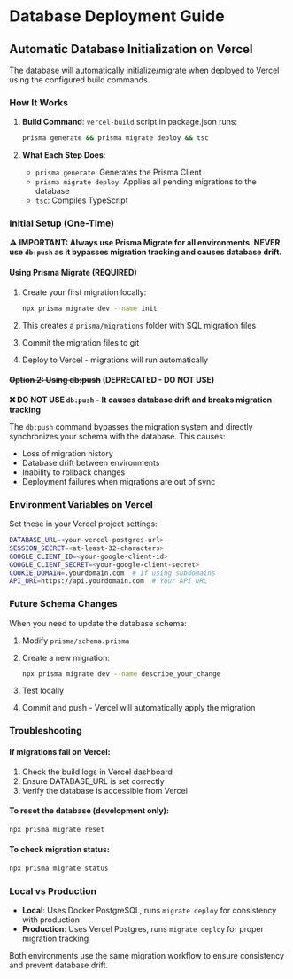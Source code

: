 # Database Deployment Guide

## Automatic Database Initialization on Vercel

The database will automatically initialize/migrate when deployed to Vercel using the configured build commands.

### How It Works

1. **Build Command**: `vercel-build` script in package.json runs:
   ```bash
   prisma generate && prisma migrate deploy && tsc
   ```

2. **What Each Step Does**:
   - `prisma generate`: Generates the Prisma Client
   - `prisma migrate deploy`: Applies all pending migrations to the database
   - `tsc`: Compiles TypeScript

### Initial Setup (One-Time)

**⚠️ IMPORTANT: Always use Prisma Migrate for all environments. NEVER use `db:push` as it bypasses migration tracking and causes database drift.**

#### Using Prisma Migrate (REQUIRED)

1. Create your first migration locally:
   ```bash
   npx prisma migrate dev --name init
   ```

2. This creates a `prisma/migrations` folder with SQL migration files

3. Commit the migration files to git

4. Deploy to Vercel - migrations will run automatically

#### ~~Option 2: Using db:push~~ (DEPRECATED - DO NOT USE)

**❌ DO NOT USE `db:push` - It causes database drift and breaks migration tracking**

The `db:push` command bypasses the migration system and directly synchronizes your schema with the database. This causes:
- Loss of migration history
- Database drift between environments
- Inability to rollback changes
- Deployment failures when migrations are out of sync

### Environment Variables on Vercel

Set these in your Vercel project settings:

```bash
DATABASE_URL=<your-vercel-postgres-url>
SESSION_SECRET=<at-least-32-characters>
GOOGLE_CLIENT_ID=<your-google-client-id>
GOOGLE_CLIENT_SECRET=<your-google-client-secret>
COOKIE_DOMAIN=.yourdomain.com  # If using subdomains
API_URL=https://api.yourdomain.com  # Your API URL
```

### Future Schema Changes

When you need to update the database schema:

1. Modify `prisma/schema.prisma`

2. Create a new migration:
   ```bash
   npx prisma migrate dev --name describe_your_change
   ```

3. Test locally

4. Commit and push - Vercel will automatically apply the migration

### Troubleshooting

#### If migrations fail on Vercel:

1. Check the build logs in Vercel dashboard
2. Ensure DATABASE_URL is set correctly
3. Verify the database is accessible from Vercel

#### To reset the database (development only):

```bash
npx prisma migrate reset
```

#### To check migration status:

```bash
npx prisma migrate status
```

### Local vs Production

- **Local**: Uses Docker PostgreSQL, runs `migrate deploy` for consistency with production
- **Production**: Uses Vercel Postgres, runs `migrate deploy` for proper migration tracking

Both environments use the same migration workflow to ensure consistency and prevent database drift.